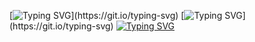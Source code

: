 [![Typing SVG](https://readme-typing-svg.demolab.com/?lines=HELLO+THERE,)](https://git.io/typing-svg)
[![Typing SVG](https://readme-typing-svg.demolab.com/?lines=THIS+IS+RODYNA+AMR!)](https://git.io/typing-svg)
[![Typing SVG](https://readme-typing-svg.demolab.com/?lines=SOFTWARE+ENG+STUDENT+@+CAIRO+UNIVERSITY;AND+ALX_AFRICA)](https://git.io/typing-svg)

